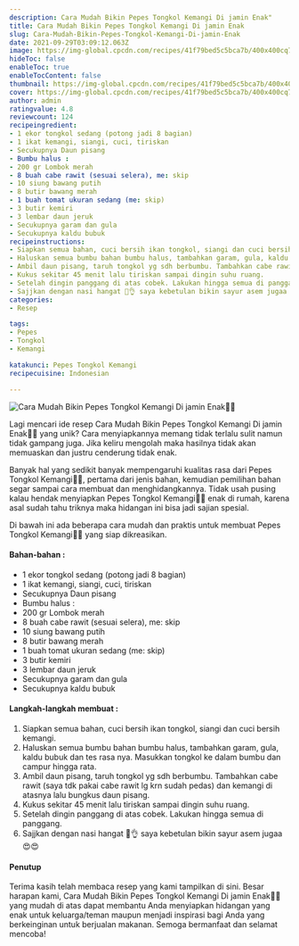```yaml
---
description: Cara Mudah Bikin Pepes Tongkol Kemangi Di jamin Enak"
title: Cara Mudah Bikin Pepes Tongkol Kemangi Di jamin Enak
slug: Cara-Mudah-Bikin-Pepes-Tongkol-Kemangi-Di-jamin-Enak
date: 2021-09-29T03:09:12.063Z
image: https://img-global.cpcdn.com/recipes/41f79bed5c5bca7b/400x400cq70/photo.jpg
hideToc: false
enableToc: true
enableTocContent: false
thumbnail: https://img-global.cpcdn.com/recipes/41f79bed5c5bca7b/400x400cq70/photo.jpg
cover: https://img-global.cpcdn.com/recipes/41f79bed5c5bca7b/400x400cq70/photo.jpg
author: admin
ratingvalue: 4.8
reviewcount: 124
recipeingredient:
- 1 ekor tongkol sedang (potong jadi 8 bagian)
- 1 ikat kemangi, siangi, cuci, tiriskan
- Secukupnya Daun pisang
- Bumbu halus :
- 200 gr Lombok merah
- 8 buah cabe rawit (sesuai selera), me: skip
- 10 siung bawang putih
- 8 butir bawang merah
- 1 buah tomat ukuran sedang (me: skip)
- 3 butir kemiri
- 3 lembar daun jeruk
- Secukupnya garam dan gula
- Secukupnya kaldu bubuk
recipeinstructions:
- Siapkan semua bahan, cuci bersih ikan tongkol, siangi dan cuci bersih kemangi.
- Haluskan semua bumbu bahan bumbu halus, tambahkan garam, gula, kaldu bubuk dan tes rasa nya. Masukkan tongkol ke dalam bumbu dan campur hingga rata.
- Ambil daun pisang, taruh tongkol yg sdh berbumbu. Tambahkan cabe rawit (saya tdk pakai cabe rawit lg krn sudah pedas) dan kemangi di atasnya lalu bungkus daun pisang.
- Kukus sekitar 45 menit lalu tiriskan sampai dingin suhu ruang.
- Setelah dingin panggang di atas cobek. Lakukan hingga semua di panggang.
- Sajjkan dengan nasi hangat 🤤👌 saya kebetulan bikin sayur asem jugaa 😍😍
categories:
- Resep

tags:
- Pepes
- Tongkol
- Kemangi

katakunci: Pepes Tongkol Kemangi
recipecuisine: Indonesian

---
```


![Cara Mudah Bikin Pepes Tongkol Kemangi Di jamin Enak👩‍🍳](https://img-global.cpcdn.com/recipes/41f79bed5c5bca7b/400x400cq70/photo.jpg)

Lagi mencari ide resep Cara Mudah Bikin Pepes Tongkol Kemangi Di jamin Enak👩‍🍳 yang unik? Cara menyiapkannya memang tidak terlalu sulit namun tidak gampang juga. Jika keliru mengolah maka hasilnya tidak akan memuaskan dan justru cenderung tidak enak.

Banyak hal yang sedikit banyak mempengaruhi kualitas rasa dari Pepes Tongkol Kemangi👩‍🍳, pertama dari jenis bahan, kemudian pemilihan bahan segar sampai cara membuat dan menghidangkannya. Tidak usah pusing kalau hendak menyiapkan Pepes Tongkol Kemangi👩‍🍳 enak di rumah, karena asal sudah tahu triknya maka hidangan ini bisa jadi sajian spesial.

Di bawah ini ada beberapa cara mudah dan praktis untuk membuat Pepes Tongkol Kemangi👩‍🍳 yang siap dikreasikan.

<!--inarticleads1-->

#### Bahan-bahan :

- 1 ekor tongkol sedang (potong jadi 8 bagian)
- 1 ikat kemangi, siangi, cuci, tiriskan
- Secukupnya Daun pisang
- Bumbu halus :
- 200 gr Lombok merah
- 8 buah cabe rawit (sesuai selera), me: skip
- 10 siung bawang putih
- 8 butir bawang merah
- 1 buah tomat ukuran sedang (me: skip)
- 3 butir kemiri
- 3 lembar daun jeruk
- Secukupnya garam dan gula
- Secukupnya kaldu bubuk

<!--inarticleads2-->

#### Langkah-langkah membuat :

1. Siapkan semua bahan, cuci bersih ikan tongkol, siangi dan cuci bersih kemangi.
1. Haluskan semua bumbu bahan bumbu halus, tambahkan garam, gula, kaldu bubuk dan tes rasa nya. Masukkan tongkol ke dalam bumbu dan campur hingga rata.
1. Ambil daun pisang, taruh tongkol yg sdh berbumbu. Tambahkan cabe rawit (saya tdk pakai cabe rawit lg krn sudah pedas) dan kemangi di atasnya lalu bungkus daun pisang.
1. Kukus sekitar 45 menit lalu tiriskan sampai dingin suhu ruang.
1. Setelah dingin panggang di atas cobek. Lakukan hingga semua di panggang.
1. Sajjkan dengan nasi hangat 🤤👌 saya kebetulan bikin sayur asem jugaa 😍😍

#### Penutup

Terima kasih telah membaca resep yang kami tampilkan di sini. Besar harapan kami, Cara Mudah Bikin Pepes Tongkol Kemangi Di jamin Enak👩‍🍳 yang mudah di atas dapat membantu Anda menyiapkan hidangan yang enak untuk keluarga/teman maupun menjadi inspirasi bagi Anda yang berkeinginan untuk berjualan makanan. Semoga bermanfaat dan selamat mencoba!
